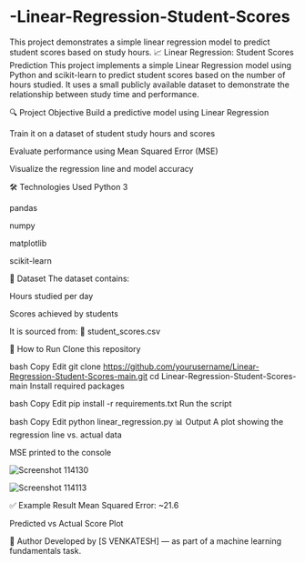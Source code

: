 # -Linear-Regression-Student-Scores
This project demonstrates a simple linear regression model to predict student scores based on study hours.
📈 Linear Regression: Student Scores Prediction
This project implements a simple Linear Regression model using Python and scikit-learn to predict student scores based on the number of hours studied. It uses a small publicly available dataset to demonstrate the relationship between study time and performance.

🔍 Project Objective
Build a predictive model using Linear Regression

Train it on a dataset of student study hours and scores

Evaluate performance using Mean Squared Error (MSE)

Visualize the regression line and model accuracy

🛠️ Technologies Used
Python 3

pandas

numpy

matplotlib

scikit-learn

📁 Dataset
The dataset contains:

Hours studied per day

Scores achieved by students

It is sourced from:
📂 student_scores.csv

🚀 How to Run
Clone this repository

bash
Copy
Edit
git clone https://github.com/yourusername/Linear-Regression-Student-Scores-main.git
cd Linear-Regression-Student-Scores-main
Install required packages

bash
Copy
Edit
pip install -r requirements.txt
Run the script

bash
Copy
Edit
python linear_regression.py
📊 Output
A plot showing the regression line vs. actual data

MSE printed to the console

![Screenshot 114130](https://github.com/user-attachments/assets/099deb55-b4b0-4309-b728-2e19b735c0b8)

![Screenshot  114113](https://github.com/user-attachments/assets/6a4c36c1-a6b7-4d90-b021-7559b83eb056)


✅ Example Result
Mean Squared Error: ~21.6

Predicted vs Actual Score Plot

📌 Author
Developed by [S VENKATESH] — as part of a machine learning fundamentals task.
